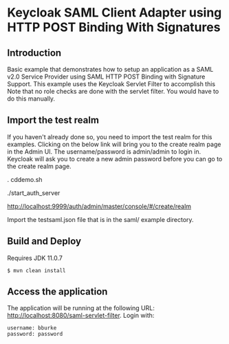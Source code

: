 # Keycloak SAML Client Adapter using HTTP POST Binding With Signatures

## Introduction

Basic example that demonstrates how to setup an application as a SAML v2.0 Service Provider using SAML HTTP POST Binding with Signature Support.  This example uses the Keycloak Servlet Filter to accomplish this
Note that no role checks are done with the servlet filter.  You would have to do this manually.

## Import the test realm

If you haven't already done so, you need to import the test realm for this examples.  Clicking on the below link will bring you to the
create realm page in the Admin UI.  The username/password is admin/admin to login in.  Keycloak will ask you to
create a new admin password before you can go to the create realm page.

. cddemo.sh

./start_auth_server

[http://localhost:9999/auth/admin/master/console/#/create/realm](http://localhost:9999/auth/admin/master/console/#/create/realm)

Import the testsaml.json file that is in the saml/ example directory.

## Build and Deploy

Requires JDK 11.0.7

```
$ mvn clean install
```


## Access the application

The application will be running at the following URL: <http://localhost:8080/saml-servlet-filter>.  Login with:

    username: bburke
    password: password


